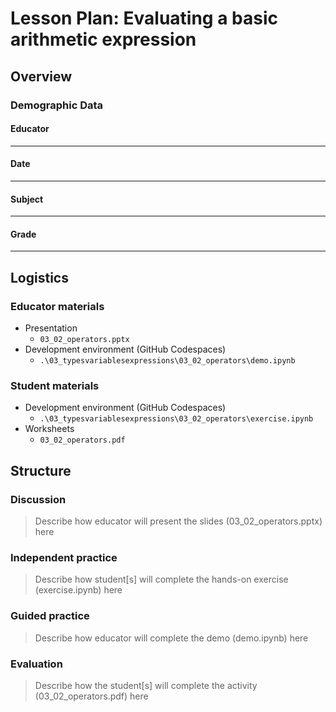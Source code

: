 # Lesson Plan: Evaluating a basic arithmetic expression

## Overview

### Demographic Data

#### **Educator**

___

#### **Date**

___

#### **Subject**

___

#### **Grade**

___

## Logistics

### Educator materials

- Presentation
  - ``03_02_operators.pptx``
- Development environment (GitHub Codespaces)
  - ``.\03_typesvariablesexpressions\03_02_operators\demo.ipynb``

### Student materials

- Development environment (GitHub Codespaces)
  - ``.\03_typesvariablesexpressions\03_02_operators\exercise.ipynb``
- Worksheets
  - ``03_02_operators.pdf``

## Structure

### Discussion

> Describe how educator will present the slides (03_02_operators.pptx) here

### Independent practice

> Describe how student[s] will complete the hands-on exercise (exercise.ipynb) here

### Guided practice

> Describe how educator will complete the demo (demo.ipynb) here

### Evaluation

> Describe how the student[s] will complete the activity (03_02_operators.pdf) here
